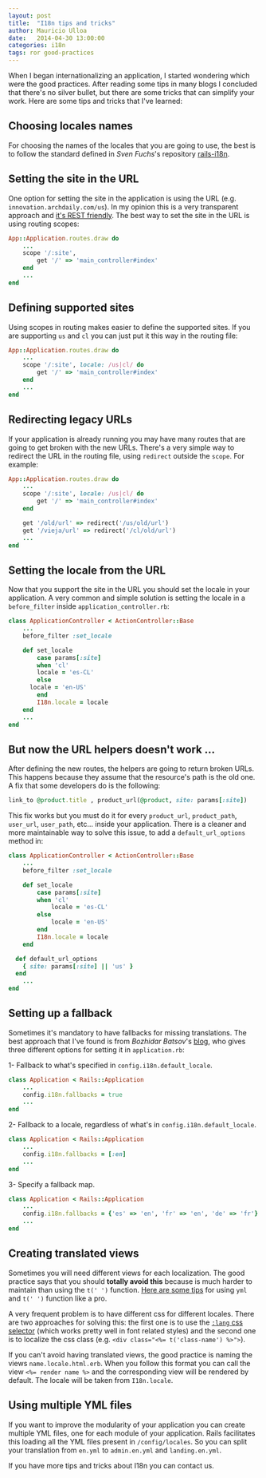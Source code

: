 ```yaml
---
layout: post
title:  "I18n tips and tricks"
author: Mauricio Ulloa
date:   2014-04-30 13:00:00
categories: i18n
tags: ror good-practices
---
```


When I began internationalizing an application, I started wondering which were the good practices. After reading some tips in many blogs I concluded that there's no silver bullet, but there are some tricks that can simplify your work. Here are some tips and tricks that I've learned:

## Choosing locales names

For choosing the names of the locales that you are going to use, the best is to follow the standard defined in _Sven Fuchs_'s repository [rails-i18n][rails-i18n].

## Setting the site in the URL

One option for setting the site in the application is using the URL (e.g. `innovation.archdaily.com/us`). In my opinion this is a very transparent approach and [it's REST friendly][REST-friendly]. The best way to set the site in the URL is using routing scopes:

```ruby
App::Application.routes.draw do
	...
	scope '/:site',
		get '/' => 'main_controller#index'
	end
	...
end
```

## Defining supported sites

Using scopes in routing makes easier to define the supported sites. If you are supporting `us` and `cl`  you can just put it this way in the routing file:

```ruby
App::Application.routes.draw do
	...
	scope '/:site', locale: /us|cl/ do
		get '/' => 'main_controller#index'
	end
	...
end
```

## Redirecting legacy URLs

If your application is already running you may have many routes that are going to get broken with the new URLs. There's a very simple way to redirect the URL in the routing file, using `redirect` outside the `scope`. For example:

```ruby
App::Application.routes.draw do
	...
	scope '/:site', locale: /us|cl/ do
		get '/' => 'main_controller#index'
	end

	get '/old/url' => redirect('/us/old/url')
	get '/vieja/url' => redirect('/cl/old/url')
	...
end
```

## Setting the locale from the URL

Now that you support the site in the URL you should set the locale in your application. A very common and simple solution is setting the locale in a `before_filter` inside `application_controller.rb`:

```ruby
class ApplicationController < ActionController::Base
	...
	before_filter :set_locale

	def set_locale
		case params[:site]
		when 'cl'
    	locale = 'es-CL'
		else
      locale = 'en-US'
		end
		I18n.locale = locale
	end
	...
end
```

## But now the URL helpers doesn't work ...

After defining the new routes, the helpers are going to return broken URLs. This happens because they assume that the resource's path is the old one. A fix that some developers do is the following:

```ruby
link_to @product.title , product_url(@product, site: params[:site])
```

This fix works but you must do it for every `product_url`, `product_path`, `user_url`, `user_path`, etc... inside your application. There is a cleaner and more maintainable way to solve this issue, to add a `default_url_options` method in:

```ruby
class ApplicationController < ActionController::Base
	...
	before_filter :set_locale

	def set_locale
		case params[:site]
		when 'cl'
			locale = 'es-CL'
		else
			locale = 'en-US'
		end
		I18n.locale = locale
	end

  def default_url_options
    { site: params[:site] || 'us' }
  end
	...
end
```

## Setting up a fallback

Sometimes it's mandatory to have fallbacks for missing translations. The best approach that I've found is from _Bozhidar Batsov_'s [blog][batsov-post], who gives three different options for setting it in `application.rb`:

1- Fallback to what's specified in `config.i18n.default_locale`.

```ruby
class Application < Rails::Application
	...
	config.i18n.fallbacks = true
	...
end
```

2- Fallback to a locale, regardless of what's in `config.i18n.default_locale`.

```ruby
class Application < Rails::Application
	...
	config.i18n.fallbacks = [:en]
	...
end
```

3- Specify a fallback map.

```ruby
class Application < Rails::Application
	...
	config.i18n.fallbacks = {'es' => 'en', 'fr' => 'en', 'de' => 'fr'}
	...
end
```

## Creating translated views

Sometimes you will need different views for each localization. The good practice says that you should **totally avoid this** because is much harder to maintain than using the `t(' ')` function. [Here are some tips][rails-i18n-tips] for using `yml` and `t(' ')` function like a pro.

A very frequent problem is to have different css for different locales. There are two approaches for solving this: the first one is to use the [`:lang` css selector][lang-css-document] (which works pretty well in font related styles) and the second one is to localize the css class (e.g. `<div class="<%= t('class-name') %>">`).

If you can't avoid having translated views, the good practice is naming the views `name.locale.html.erb`. When you follow this format you can call the view `<%= render name %>` and the corresponding view will be rendered by default. The locale will be taken from `I18n.locale`.

## Using multiple YML files

If you want to improve the modularity of your application you can create multiple YML files, one for each module of your application. Rails facilitates this loading all the YML files present in `/config/locales`. So you can split your translation from `en.yml` to `admin.en.yml` and `landing.en.yml`.

If you have more tips and tricks about I18n you can contact us.

[rails-i18n]: https://github.com/svenfuchs/rails-i18n/tree/master/rails/locale
[REST-friendly]: http://restpatterns.org/Articles/HTTP_i18N_Patterns
[rails-i18n-tips]: http://thepugautomatic.com/2012/07/rails-i18n-tips
[batsov-post]: http://batsov.com/articles/2012/09/12/setting-up-fallback-locale-s-in-rails-3
[lang-css-document]: http://www.w3schools.com/cssref/sel_lang.asp
